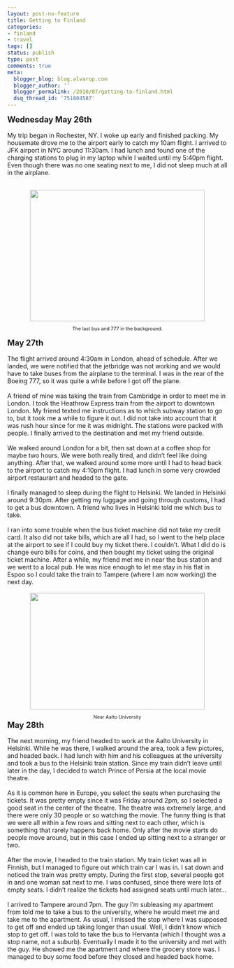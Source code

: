 ```yaml
---
layout: post-no-feature
title: Getting to Finland
categories:
- finland
- travel
tags: []
status: publish
type: post
comments: true
meta:
  blogger_blog: blog.alvarop.com
  blogger_author: ''
  blogger_permalink: /2010/07/getting-to-finland.html
  dsq_thread_id: '751804587'
---
```

<span style="font-size:130%;"><span style="font-weight: bold;">Wednesday May 26th</span></span><br /><br />My trip began in Rochester, NY. I woke up early and finished packing. My housemate drove me to the airport early to catch my 10am flight. I arrived to JFK airport in NYC around 11:30am. I had lunch and found one of the charging stations to plug in my laptop while I waited until my 5:40pm flight. Even though there was no one seating next to me, I did not sleep much at all in the airplane.<br /><br /><div style="text-align: center;"><a onblur="try {parent.deselectBloggerImageGracefully();} catch(e) {}" href="http://4.bp.blogspot.com/_k2p8q4xyXYc/TCytfk_zF9I/AAAAAAAAAIk/YSBEbCsWyLw/s1600/IMG_0010.JPG"><img style="display: block; margin: 0px auto 10px; text-align: center; cursor: pointer; width: 400px; height: 300px;" src="http://4.bp.blogspot.com/_k2p8q4xyXYc/TCytfk_zF9I/AAAAAAAAAIk/YSBEbCsWyLw/s400/IMG_0010.JPG" alt="" id="BLOGGER_PHOTO_ID_5488952803876607954" border="0" /></a><span style="font-size:78%;">The last bus and 777 in the background.<br /><br /></span></div><span style="font-size:130%;"><span style="font-weight: bold;">May 27th</span></span><br /><br />The flight arrived around 4:30am in London, ahead of schedule.  After we landed, we were notified that the jetbridge was not working and we would have to take buses from the airplane to the terminal. I was in the rear of the Boeing 777, so it was quite a while before I got off the plane.<br /><br />A friend of mine was taking the train from Cambridge in order to meet me in London. I took the Heathrow Express train from the airport to downtown London. My friend texted me instructions as to which subway station to go to, but it took me a while to figure it out. I did not take into account that it was rush hour since for me it was midnight. The stations were packed with people. I finally arrived to the destination and met my friend outside.<br /><br />We walked around London for a bit, then sat down at a coffee shop for maybe two hours. We were both really tired, and didn’t feel like doing anything. After that, we walked around some more until I had to head back to the airport to catch my 4:10pm flight.  I had lunch in some very crowded airport restaurant and headed to the gate.<br /><br />I finally managed to sleep during the flight to Helsinki. We landed in Helsinki around 9:30pm. After getting my luggage and going through customs, I had to get a bus downtown. A friend who lives in Helsinki told me which bus to take.<br /><br />I ran into some trouble when the bus ticket machine did not take my credit card. It also did not take bills, which are all I had, so I went to the help place at the airport to see if I could buy my ticket there. I couldn’t. What I did do is change euro bills for coins, and then bought my ticket using the original ticket machine.  After a while, my friend met me in near the bus station and we went to a local pub. He was nice enough to let me stay in his flat in Espoo so I could take the train to Tampere (where I am now working) the next day.<br /><br /><div style="text-align: center;"><a onblur="try {parent.deselectBloggerImageGracefully();} catch(e) {}" href="http://2.bp.blogspot.com/_k2p8q4xyXYc/TCyt4UQq2xI/AAAAAAAAAIs/sAZZY2_F9gQ/s1600/IMG_1320_tonemapped.jpg"><img style="display: block; margin: 0px auto 10px; text-align: center; cursor: pointer; width: 400px; height: 266px;" src="http://2.bp.blogspot.com/_k2p8q4xyXYc/TCyt4UQq2xI/AAAAAAAAAIs/sAZZY2_F9gQ/s400/IMG_1320_tonemapped.jpg" alt="" id="BLOGGER_PHOTO_ID_5488953228880698130" border="0" /></a><span style="font-size:78%;">Near Aalto University</span><br /></div><span style="font-size:130%;"> <span style="font-weight: bold;">May 28th</span></span><br /><br />The next morning, my friend headed to work at the Aalto University in Helsinki. While he was there, I walked around the area, took a few pictures, and headed back. I had lunch with him and his colleagues at the university and took a bus to the Helsinki train station. Since my train didn’t leave until later in the day, I decided to watch Prince of Persia at the local movie theatre.<br /><br />As it is common here in Europe, you select the seats when purchasing the tickets. It was pretty empty since it was Friday around 2pm, so I selected a good seat in the center of the theatre.  The theatre was extremely large, and there were only 30 people or so watching the movie. The funny thing is that we were all within a few rows and sitting next to each other, which is something that rarely happens back home. Only after the movie starts do people move around, but in this case I ended up sitting next to a stranger or two.<br /><br />After the movie, I headed to the train station. My train ticket was all in Finnish, but I managed to figure out which train car I was in. I sat down and noticed the train was pretty empty. During the first stop, several people got in and one woman sat next to me. I was confused, since there were lots of empty seats. I didn’t realize the tickets had assigned seats until much later…<br /><br />I arrived to Tampere around 7pm. The guy I’m subleasing my apartment from told me to take a bus to the university, where he would meet me and take me to the apartment. As usual, I missed the stop where I was supposed to get off and ended up taking longer than usual. Well, I didn’t know which stop to get off. I was told to take the bus to Hervanta (which I thought was a stop name, not a suburb). Eventually I made it to the university and met with the guy. He showed me the apartment and where the grocery store was. I managed to buy some food before they closed and headed back home.
